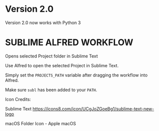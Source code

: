 # Version 2.0

Version 2.0 now works with Python 3

# SUBLIME ALFRED WORKFLOW

Opens selected Project folder in Sublime Text


Use Alfred to open the selected Project in Sublime Text.

Simply set the `PROJECTS_PATH` variable after dragging the workflow into Alfred.

Make sure `subl` has been added to your `PATH`.


Icon Credits:

Sublime Text https://icons8.com/icon/UCgJoZGoeBg1/sublime-text-new-logo

macOS Folder Icon - Apple macOS
